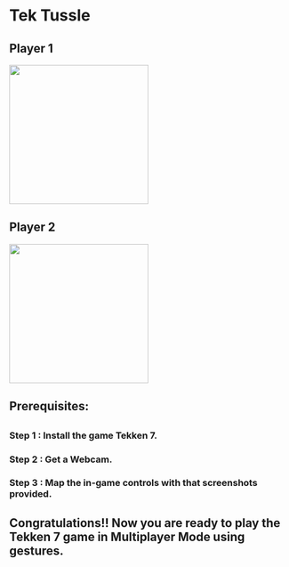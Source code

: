# Tek Tussle

<h2>Player 1</h2>
<img src="https://github.com/tanishqv010/Gesture-based-Tekken-7/assets/70789222/faf04fe2-347c-4b6c-a041-432fa369bc2b" width="250" height="250">


<h2>Player 2</h2>
<img src="https://github.com/tanishqv010/Gesture-based-Tekken-7/assets/70789222/1ba7a797-fca4-41b6-9e08-7e70284b5995" width="250" height="250">


<h2>Prerequisites:<h2>
<h3>    Step 1 : Install the game Tekken 7.</h3>
<h3>    Step 2 : Get a Webcam.</h3>
<h3>    Step 3 :  Map the in-game controls with that screenshots provided.</h3>

<h2>Congratulations!! Now you are ready to play the Tekken 7 game in Multiplayer Mode using gestures.</h2>
